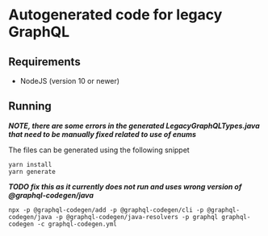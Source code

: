 # Autogenerated code for legacy GraphQL

## Requirements

- NodeJS (version 10 or newer)

## Running

***NOTE, there are some errors in the generated LegacyGraphQLTypes.java that need to be manually fixed related to use of enums***

The files can be generated using the following snippet
```
yarn install
yarn generate
```

***TODO fix this as it currently does not run and uses wrong version of @graphql-codegen/java***
```
npx -p @graphql-codegen/add -p @graphql-codegen/cli -p @graphql-codegen/java -p @graphql-codegen/java-resolvers -p graphql graphql-codegen -c graphql-codegen.yml 
```
